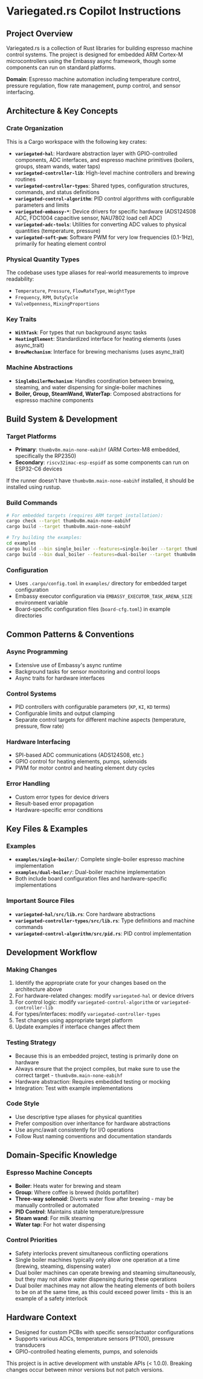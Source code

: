 # Variegated.rs Copilot Instructions

## Project Overview

Variegated.rs is a collection of Rust libraries for building espresso machine control systems. The project is designed for embedded ARM Cortex-M microcontrollers using the Embassy async framework, though some components can run on standard platforms.

**Domain**: Espresso machine automation including temperature control, pressure regulation, flow rate management, pump control, and sensor interfacing.

## Architecture & Key Concepts

### Crate Organization
This is a Cargo workspace with the following key crates:

- **`variegated-hal`**: Hardware abstraction layer with GPIO-controlled components, ADC interfaces, and espresso machine primitives (boilers, groups, steam wands, water taps)
- **`variegated-controller-lib`**: High-level machine controllers and brewing routines
- **`variegated-controller-types`**: Shared types, configuration structures, commands, and status definitions
- **`variegated-control-algorithm`**: PID control algorithms with configurable parameters and limits
- **`variegated-embassy-*`**: Device drivers for specific hardware (ADS124S08 ADC, FDC1004 capacitive sensor, NAU7802 load cell ADC)
- **`variegated-adc-tools`**: Utilities for converting ADC values to physical quantities (temperature, pressure)
- **`variegated-soft-pwm`**: Software PWM for very low frequencies (0.1-1Hz), primarily for heating element control

### Physical Quantity Types
The codebase uses type aliases for real-world measurements to improve readability:
- `Temperature`, `Pressure`, `FlowRateType`, `WeightType`
- `Frequency`, `RPM`, `DutyCycle`
- `ValveOpenness`, `MixingProportions`

### Key Traits
- **`WithTask`**: For types that run background async tasks
- **`HeatingElement`**: Standardized interface for heating elements (uses async_trait)
- **`BrewMechanism`**: Interface for brewing mechanisms (uses async_trait)

### Machine Abstractions
- **`SingleBoilerMechanism`**: Handles coordination between brewing, steaming, and water dispensing for single-boiler machines
- **Boiler, Group, SteamWand, WaterTap**: Composed abstractions for espresso machine components

## Build System & Development

### Target Platforms
- **Primary**: `thumbv8m.main-none-eabihf` (ARM Cortex-M8 embedded, specifically the RP2350)
- **Secondary**: `riscv32imac-esp-espidf` as some components can run on ESP32-C6 devices

If the runner doesn't have `thumbv8m.main-none-eabihf` installed, it should be installed using rustup.

### Build Commands
```bash
# For embedded targets (requires ARM target installation):
cargo check --target thumbv8m.main-none-eabihf
cargo build --target thumbv8m.main-none-eabihf

# Try building the examples:
cd examples 
cargo build --bin single_boiler --features=single-boiler --target thumbv8m.main-none-eabihf
cargo build --bin dual_boiler --features=dual-boiler --target thumbv8m.main-none-eabihf

```

### Configuration
- Uses `.cargo/config.toml` in `examples/` directory for embedded target configuration
- Embassy executor configuration via `EMBASSY_EXECUTOR_TASK_ARENA_SIZE` environment variable
- Board-specific configuration files (`board-cfg.toml`) in example directories

## Common Patterns & Conventions

### Async Programming
- Extensive use of Embassy's async runtime
- Background tasks for sensor monitoring and control loops
- Async traits for hardware interfaces

### Control Systems
- PID controllers with configurable parameters (`KP`, `KI`, `KD` terms)
- Configurable limits and output clamping
- Separate control targets for different machine aspects (temperature, pressure, flow rate)

### Hardware Interfacing
- SPI-based ADC communications (ADS124S08, etc.)
- GPIO control for heating elements, pumps, solenoids
- PWM for motor control and heating element duty cycles

### Error Handling
- Custom error types for device drivers
- Result-based error propagation
- Hardware-specific error conditions

## Key Files & Examples

### Examples
- **`examples/single-boiler/`**: Complete single-boiler espresso machine implementation
- **`examples/dual-boiler/`**: Dual-boiler machine implementation
- Both include board configuration files and hardware-specific implementations

### Important Source Files
- **`variegated-hal/src/lib.rs`**: Core hardware abstractions
- **`variegated-controller-types/src/lib.rs`**: Type definitions and machine commands
- **`variegated-control-algorithm/src/pid.rs`**: PID control implementation

## Development Workflow

### Making Changes
1. Identify the appropriate crate for your changes based on the architecture above
2. For hardware-related changes: modify `variegated-hal` or device drivers
3. For control logic: modify `variegated-control-algorithm` or `variegated-controller-lib`
4. For types/interfaces: modify `variegated-controller-types`
5. Test changes using appropriate target platform
6. Update examples if interface changes affect them

### Testing Strategy
- Because this is an embedded project, testing is primarily done on hardware
- Always ensure that the project compiles, but make sure to use the correct target - `thumbv8m.main-none-eabihf`
- Hardware abstraction: Requires embedded testing or mocking
- Integration: Test with example implementations

### Code Style
- Use descriptive type aliases for physical quantities
- Prefer composition over inheritance for hardware abstractions
- Use async/await consistently for I/O operations
- Follow Rust naming conventions and documentation standards

## Domain-Specific Knowledge

### Espresso Machine Concepts
- **Boiler**: Heats water for brewing and steam
- **Group**: Where coffee is brewed (holds portafilter)
- **Three-way solenoid**: Diverts water flow after brewing - may be manually controlled or automated
- **PID Control**: Maintains stable temperature/pressure
- **Steam wand**: For milk steaming
- **Water tap**: For hot water dispensing

### Control Priorities
- Safety interlocks prevent simultaneous conflicting operations
- Single boiler machines typically only allow one operation at a time (brewing, steaming, dispensing water)
- Dual boiler machines can operate brewing and steaming simultaneously, but they may not allow water dispensing during these operations
- Dual boiler machines may not allow the heating elements of both boilers to be on at the same time, as this could exceed power limits - this is an example of a safety interlock

## Hardware Context
- Designed for custom PCBs with specific sensor/actuator configurations
- Supports various ADCs, temperature sensors (PT100), pressure transducers
- GPIO-controlled heating elements, pumps, and solenoids

This project is in active development with unstable APIs (< 1.0.0). Breaking changes occur between minor versions but not patch versions.